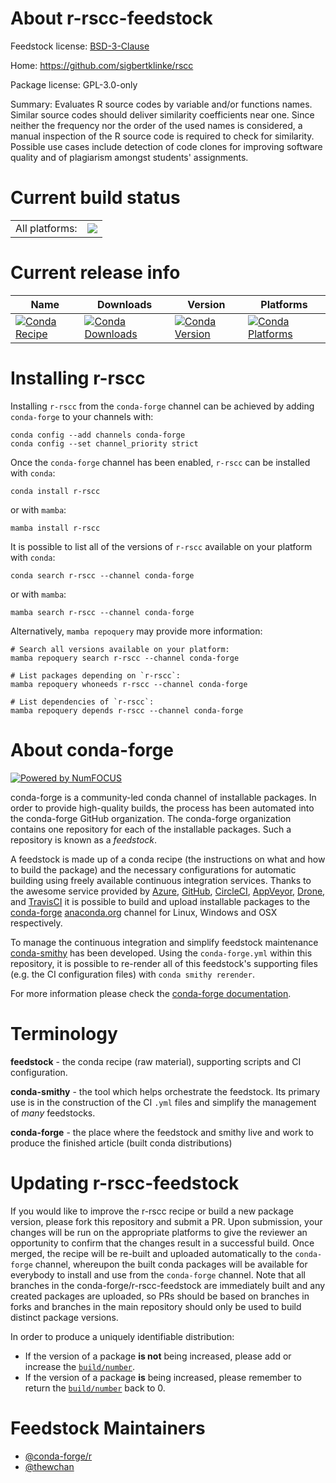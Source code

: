 About r-rscc-feedstock
======================

Feedstock license: [BSD-3-Clause](https://github.com/conda-forge/r-rscc-feedstock/blob/main/LICENSE.txt)

Home: https://github.com/sigbertklinke/rscc

Package license: GPL-3.0-only

Summary: Evaluates R source codes by variable and/or functions names. Similar source codes should deliver similarity coefficients near one. Since neither the frequency nor the order of the used names is considered, a manual inspection of the R source code is required to check for similarity. Possible use cases include detection of code clones for improving software quality and of plagiarism amongst students' assignments.

Current build status
====================


<table><tr><td>All platforms:</td>
    <td>
      <a href="https://dev.azure.com/conda-forge/feedstock-builds/_build/latest?definitionId=23443&branchName=main">
        <img src="https://dev.azure.com/conda-forge/feedstock-builds/_apis/build/status/r-rscc-feedstock?branchName=main">
      </a>
    </td>
  </tr>
</table>

Current release info
====================

| Name | Downloads | Version | Platforms |
| --- | --- | --- | --- |
| [![Conda Recipe](https://img.shields.io/badge/recipe-r--rscc-green.svg)](https://anaconda.org/conda-forge/r-rscc) | [![Conda Downloads](https://img.shields.io/conda/dn/conda-forge/r-rscc.svg)](https://anaconda.org/conda-forge/r-rscc) | [![Conda Version](https://img.shields.io/conda/vn/conda-forge/r-rscc.svg)](https://anaconda.org/conda-forge/r-rscc) | [![Conda Platforms](https://img.shields.io/conda/pn/conda-forge/r-rscc.svg)](https://anaconda.org/conda-forge/r-rscc) |

Installing r-rscc
=================

Installing `r-rscc` from the `conda-forge` channel can be achieved by adding `conda-forge` to your channels with:

```
conda config --add channels conda-forge
conda config --set channel_priority strict
```

Once the `conda-forge` channel has been enabled, `r-rscc` can be installed with `conda`:

```
conda install r-rscc
```

or with `mamba`:

```
mamba install r-rscc
```

It is possible to list all of the versions of `r-rscc` available on your platform with `conda`:

```
conda search r-rscc --channel conda-forge
```

or with `mamba`:

```
mamba search r-rscc --channel conda-forge
```

Alternatively, `mamba repoquery` may provide more information:

```
# Search all versions available on your platform:
mamba repoquery search r-rscc --channel conda-forge

# List packages depending on `r-rscc`:
mamba repoquery whoneeds r-rscc --channel conda-forge

# List dependencies of `r-rscc`:
mamba repoquery depends r-rscc --channel conda-forge
```


About conda-forge
=================

[![Powered by
NumFOCUS](https://img.shields.io/badge/powered%20by-NumFOCUS-orange.svg?style=flat&colorA=E1523D&colorB=007D8A)](https://numfocus.org)

conda-forge is a community-led conda channel of installable packages.
In order to provide high-quality builds, the process has been automated into the
conda-forge GitHub organization. The conda-forge organization contains one repository
for each of the installable packages. Such a repository is known as a *feedstock*.

A feedstock is made up of a conda recipe (the instructions on what and how to build
the package) and the necessary configurations for automatic building using freely
available continuous integration services. Thanks to the awesome service provided by
[Azure](https://azure.microsoft.com/en-us/services/devops/), [GitHub](https://github.com/),
[CircleCI](https://circleci.com/), [AppVeyor](https://www.appveyor.com/),
[Drone](https://cloud.drone.io/welcome), and [TravisCI](https://travis-ci.com/)
it is possible to build and upload installable packages to the
[conda-forge](https://anaconda.org/conda-forge) [anaconda.org](https://anaconda.org/)
channel for Linux, Windows and OSX respectively.

To manage the continuous integration and simplify feedstock maintenance
[conda-smithy](https://github.com/conda-forge/conda-smithy) has been developed.
Using the ``conda-forge.yml`` within this repository, it is possible to re-render all of
this feedstock's supporting files (e.g. the CI configuration files) with ``conda smithy rerender``.

For more information please check the [conda-forge documentation](https://conda-forge.org/docs/).

Terminology
===========

**feedstock** - the conda recipe (raw material), supporting scripts and CI configuration.

**conda-smithy** - the tool which helps orchestrate the feedstock.
                   Its primary use is in the construction of the CI ``.yml`` files
                   and simplify the management of *many* feedstocks.

**conda-forge** - the place where the feedstock and smithy live and work to
                  produce the finished article (built conda distributions)


Updating r-rscc-feedstock
=========================

If you would like to improve the r-rscc recipe or build a new
package version, please fork this repository and submit a PR. Upon submission,
your changes will be run on the appropriate platforms to give the reviewer an
opportunity to confirm that the changes result in a successful build. Once
merged, the recipe will be re-built and uploaded automatically to the
`conda-forge` channel, whereupon the built conda packages will be available for
everybody to install and use from the `conda-forge` channel.
Note that all branches in the conda-forge/r-rscc-feedstock are
immediately built and any created packages are uploaded, so PRs should be based
on branches in forks and branches in the main repository should only be used to
build distinct package versions.

In order to produce a uniquely identifiable distribution:
 * If the version of a package **is not** being increased, please add or increase
   the [``build/number``](https://docs.conda.io/projects/conda-build/en/latest/resources/define-metadata.html#build-number-and-string).
 * If the version of a package **is** being increased, please remember to return
   the [``build/number``](https://docs.conda.io/projects/conda-build/en/latest/resources/define-metadata.html#build-number-and-string)
   back to 0.

Feedstock Maintainers
=====================

* [@conda-forge/r](https://github.com/orgs/conda-forge/teams/r/)
* [@thewchan](https://github.com/thewchan/)

